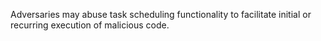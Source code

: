 Adversaries may abuse task scheduling functionality to facilitate initial or recurring execution of malicious code.


